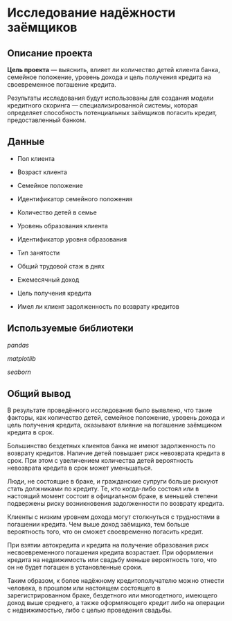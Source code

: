 # Исследование надёжности заёмщиков 

## Описание проекта

**Цель проекта** — выяснить, влияет ли количество детей клиента банка, семейное положение, уровень дохода и цель получения кредита на своевременное погашение кредита.

Результаты исследования будут использованы для создания модели кредитного скоринга — специализированной системы, которая определяет способность потенциальных заёмщиков погасить кредит, предоставленный банком.

## Данные

- Пол клиента

- Возраст клиента

- Семейное положение

- Идентификатор семейного положения

- Количество детей в семье

- Уровень образования клиента

- Идентификатор уровня образования

- Тип занятости

- Общий трудовой стаж в днях

- Ежемесячный доход

- Цель получения кредита

- Имел ли клиент задолженность по возврату кредитов

## Используемые библиотеки

*pandas*

*matplotlib*

*seaborn*

## Общий вывод

В результате проведённого исследования было выявлено, что такие факторы, как количество детей, семейное положение, уровень дохода и цель получения кредита, оказывают влияние на погашение заёмщиком кредита в срок.

Большинство бездетных клиентов банка не имеют задолженность по возврату кредитов. Наличие детей повышает риск невозврата кредита в срок. При этом с увеличением количества детей вероятность невозврата кредита в срок может уменьшаться.

Люди, не состоящие в браке, и гражданские супруги больше рискуют стать должниками по кредиту. Те, кто когда-либо состоял или в настоящий момент состоит в официальном браке, в меньшей степени подвержены риску возникновения задолженности по возврату кредита.

Клиенты с низким уровнем дохода могут столкнуться с трудностями в погашении кредита. Чем выше доход заёмщика, тем больше вероятность того, что он сможет своевременно погасить кредит.

При взятии автокредита и кредита на получение образования риск несвоевременного погашения кредита возрастает. При оформлении кредита на недвижимость или свадьбу меньше вероятность того, что он не будет погашен в установленные сроки.

Таким образом, к более надёжному кредитополучателю можно отнести человека, в прошлом или настоящем состоящего в зарегистрированном браке, бездетного или многодетного, имеющего доход выше среднего, а также оформляющего кредит либо на операции с недвижимостью, либо с целью проведения свадьбы.

